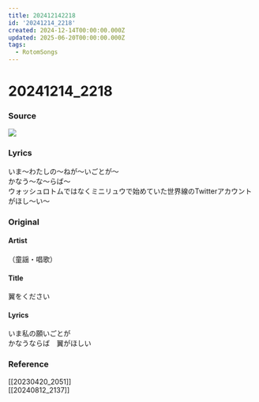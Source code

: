 ```yaml
---
title: 202412142218
id: '20241214_2218'
created: 2024-12-14T00:00:00.000Z
updated: 2025-06-20T00:00:00.000Z
tags:
  - RotomSongs
---
```

# 20241214_2218

### Source

![](https://x.com/Starlystrongest/status/1857050366073815104)

### Lyrics

いま〜わたしの〜ねが〜いごとが〜  
かなう〜な〜らば〜  
ウォッシュロトムではなくミニリュウで始めていた世界線のTwitterアカウントがほし〜い〜  

### Original

#### Artist

（童謡・唱歌）

#### Title

翼をください

#### Lyrics

いま私の願いごとが  
かなうならば　翼がほしい  

### Reference  

[[20230420_2051]]  
[[20240812_2137]]
